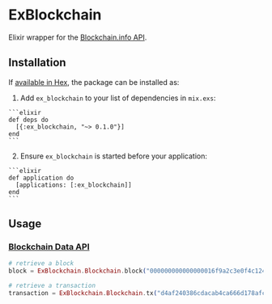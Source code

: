 # ExBlockchain

Elixir wrapper for the [Blockchain.info API](https://blockchain.info/api).


## Installation

If [available in Hex](https://hex.pm/docs/publish), the package can be installed as:

  1. Add `ex_blockchain` to your list of dependencies in `mix.exs`:

    ```elixir
    def deps do
      [{:ex_blockchain, "~> 0.1.0"}]
    end
    ```

  2. Ensure `ex_blockchain` is started before your application:

    ```elixir
    def application do
      [applications: [:ex_blockchain]]
    end
    ```

## Usage

### [Blockchain Data API](https://blockchain.info/api/blockchain_api)

```elixir
# retrieve a block
block = ExBlockchain.Blockchain.block("000000000000000016f9a2c3e0f4c1245ff24856a79c34806969f5084f410680")
```

```elixir
# retrieve a transaction
transaction = ExBlockchain.Blockchain.tx("d4af240386cdacab4ca666d178afc88280b620ae308ae8d2585e9ab8fc664a94")
```
